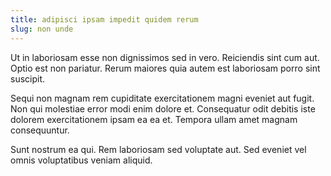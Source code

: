 ```yaml
---
title: adipisci ipsam impedit quidem rerum
slug: non unde
---
```


Ut in laboriosam esse non dignissimos sed in vero. Reiciendis sint cum aut. Optio est non pariatur. Rerum maiores quia autem est laboriosam porro sint suscipit.

Sequi non magnam rem cupiditate exercitationem magni eveniet aut fugit. Non qui molestiae error modi enim dolore et. Consequatur odit debitis iste dolorem exercitationem ipsam ea ea et. Tempora ullam amet magnam consequuntur.

Sunt nostrum ea qui. Rem laboriosam sed voluptate aut. Sed eveniet vel omnis voluptatibus veniam aliquid.
